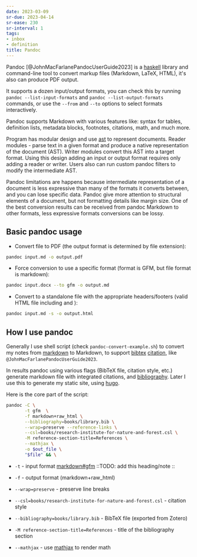 ```yaml
---
date: 2023-03-09
sr-due: 2023-04-14
sr-ease: 230
sr-interval: 1
tags:
- inbox
- definition
title: Pandoc
---
```


Pandoc [@JohnMacFarlanePandocUserGuide2023] is a [haskell](./haskell.md)
library and command-line tool to convert markup files (Markdown, LaTeX, HTML),
it's also can produce PDF output.

It supports a dozen input/output formats, you can check this by running
`pandoc --list-input-formats` and `pandoc --list-output-formats` commands, or
use the `--from` and `--to` options to select formats interactively.

Pandoc supports Markdown with various features like: syntax for tables,
definition lists, metadata blocks, footnotes, citations, math, and much more.

Program has modular design and use [ast](./abstract%20syntax%20tree.md) to
represent documents. Reader modules - parse text in a given format and produce a
native representation of the document (AST). Writer modules convert this AST
into a target format. Using this design adding an input or output format
requires only adding a reader or writer. Users also can run custom pandoc
filters to modify the intermediate AST.

Pandoc limitations are happens because intermediate representation of a document
is less expressive than many of the formats it converts between, and you can
lose specific data. Pandoc give more attention to structural elements of a
document, but not formatting details like margin size. One of the best
conversion results can be received from pandoc Markdown to other formats, less
expressive formats conversions can be lossy.

## Basic pandoc usage


- Convert file to PDF (the output format is determined by file extension):

```bash
pandoc input.md -o output.pdf
```



- Force conversion to use a specific format (format is GFM, but file format is
  markdown):

```bash
pandoc input.docx --to gfm -o output.md
```



- Convert to a standalone file with the appropriate headers/footers (valid HTML
  file including <head> and <body>):

```bash
pandoc input.md -s -o output.html
```


## How I use pandoc

Generally I use shell script (check `pandoc-convert-example.sh`) to convert my
notes from [markdown](./markdown.md) to Markdown, to support [bibtex](./bibtex.md) [citation](./citation.md), like
`@JohnMacFarlanePandocUserGuide2023`.

In results pandoc using various flags (BibTeX file, citation style, etc.)
generate markdown file with integrated citations, and
[bibliography](./bibliography.md). Later I use this to generate my static site,
using [hugo](./hugo.md).

Here is the core part of the script:

```bash
pandoc -C \
       -t gfm  \
       -f markdown+raw_html \
       --bibliography=books/library.bib \
       --wrap=preserve --reference-links \
       --csl=books/research-institute-for-nature-and-forest.csl \
       -M reference-section-title=References \
       --mathjax \
       -o $out_file \
       "$file" && \
```



- `-t` - input format [markdown#gfm](./markdown.md#gfm) ::TODO: add this
  heading/note ::

- `-f` - output format (markdown+raw_html)
- `--wrap=preserve` - preserve line breaks
- `--csl=books/research-institute-for-nature-and-forest.csl` - citation style
- `--bibliography=books/library.bib` - BibTeX file (exported from Zotero)
- `-M reference-section-title=References` - title of the bibliography section
- `--mathjax` - use [mathjax](./mathjax.md) to render math